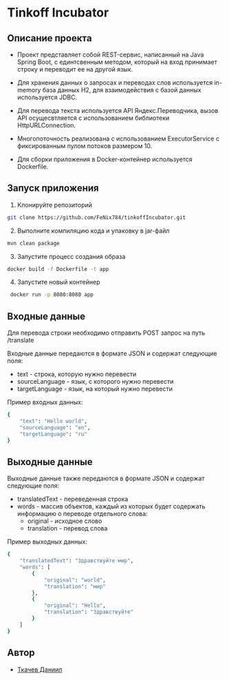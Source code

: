 # Tinkoff Incubator

## Описание проекта

* Проект представляет собой REST-сервис, написанный на Java Spring Boot, с единтсвенным методом, который на вход принимает строку и переводит ее на другой язык.

* Для хранения данных о запросах и переводах слов используется in-memory база данных H2, для взаимодействия с базой данных используется JDBC.

* Для перевода текста используется API Яндекс.Переводчика, вызов API осущесвтляется с использованием библиотеки HttpURLConnection.

* Многопоточность реализована с использованием ExecutorService с фиксированным пулом потоков размером 10.

* Для сборки приложения в Docker-контейнер используется Dockerfile.

## Запуск приложения

1. Клонируйте репозиторий
```sh 
git clone https://github.com/FeNix784/tinkoffIncubator.git
```
   
2. Выполните компиляцию кода и упаковку в jar-файл
```sh 
mvn clean package
```

3. Запустите процесс создания образа
```sh 
docker build -f Dockerfile -t app
```

4. Запустите новый контейнер 
```sh 
 docker run -p 8080:8080 app
```

## Входные данные
Для перевода строки необходимо отправить POST запрос на путь /translate

Входные данные передаются в формате JSON и содержат следующие поля:

* text - строка, которую нужно перевести
* sourceLanguage - язык, с которого нужно перевести
* targetLanguage - язык, на который нужно перевести

Пример входных данных:

```sh
{
    "text": "Hello world",
    "sourceLanguage": "en",
    "targetLanguage": "ru"
}
```

## Выходные данные
Выходные данные также передаются в формате JSON и содержат следующие поля:

* translatedText - переведенная строка
* words - массив объектов, каждый из которых будет содержать информацию о переводе отдельного слова:
   * original - исходное слово
   * translation - перевод слова

Пример выходных данных:

```sh
{
    "translatedText": "Здравствуйте мир",
    "words": [
        {
            "original": "world",
            "translation": "мир"
        },
        {
            "original": "Hello",
            "translation": "Здравствуйте"
        }
    ]
}
```

## Автор

- [Ткачев Даниил](https://github.com/FeNix784)

